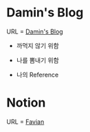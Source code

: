 # Damin's Blog

URL = [Damin's Blog](https://damin8.github.io/)

- 까먹지 않기 위함

- 나를 뽐내기 위함

- 나의 Reference

# Notion

URL = [Favian](https://www.notion.so/Favian-7765a45c95c04347b10fa97c7effe0eb)

